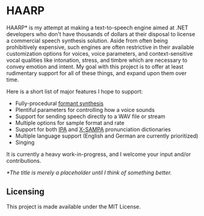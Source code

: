 # HAARP

HAARP* is my attempt at making a text-to-speech engine aimed at .NET developers who don't have thousands of dollars at their disposal to license a commercial speech synthesis solution.
Aside from often being prohibitively expensive, such engines are often restrictive in their available customization options for voices, voice parameters, and context-sensitive vocal qualities like intonation, stress, and timbre which are necessary to convey emotion and intent. My goal with this project is to offer at least rudimentary support for all of these things, and expand upon them over time.

Here is a short list of major features I hope to support:
* Fully-procedural [formant synthesis](https://en.wikipedia.org/wiki/Speech_synthesis#Formant_synthesis)
* Plentiful parameters for controlling how a voice sounds
* Support for sending speech directly to a WAV file or stream
* Multiple options for sample format and rate
* Support for both [IPA](https://en.wikipedia.org/wiki/International_Phonetic_Alphabet) and [X-SAMPA](https://en.wikipedia.org/wiki/X-SAMPA) pronunciation dictionaries
* Multiple language support (English and German are currently prioritized)
* Singing

It is currently a heavy work-in-progress, and I welcome your input and/or contributions.

_*The title is merely a placeholder until I think of something better._

## Licensing

This project is made available under the MIT License.

